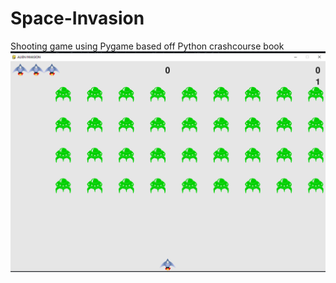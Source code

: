 # Space-Invasion
Shooting game using Pygame based off Python crashcourse book
<img src = "images/screenshot 1.png">
